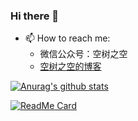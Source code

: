 ### Hi there 👋

- 📫 How to reach me:
  - 微信公众号：空树之空
  - [空树之空的博客](https://www.sgfoot.com)

<!--
**yezihack/yezihack** is a ✨ _special_ ✨ repository because its `README.md` (this file) appears on your GitHub profile.

Here are some ideas to get you started:

- 🔭 I’m currently working on ...
- 🌱 I’m currently learning ...
- 👯 I’m looking to collaborate on ...
- 🤔 I’m looking for help with ...
- 💬 Ask me about ...
- 📫 How to reach me: ...
- 😄 Pronouns: ...
- ⚡ Fun fact: ...
-->

[![Anurag's github stats](https://github-readme-stats.vercel.app/api?username=yezihack&theme=onedark&show_icons=true)](https://github.com/anuraghazra/github-readme-stats)
<!-- ![Most Used Languages](https://github-readme-stats.vercel.app/api/top-langs/?username=yezihack&theme=cobalt&layout=compact&show_icons=true) -->

[![ReadMe Card](https://github-readme-stats.vercel.app/api/pin/?username=yezihack&repo=e)](https://github.com/yezihack/e)
